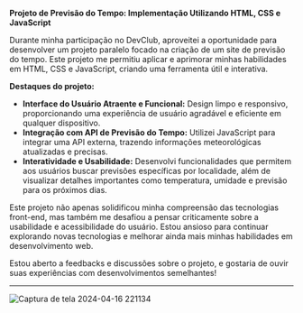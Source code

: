 **Projeto de Previsão do Tempo: Implementação Utilizando HTML, CSS e JavaScript**

Durante minha participação no DevClub, aproveitei a oportunidade para desenvolver um projeto paralelo focado na criação de um site de previsão do tempo. Este projeto me permitiu aplicar e aprimorar minhas habilidades em HTML, CSS e JavaScript, criando uma ferramenta útil e interativa.

**Destaques do projeto:**

- **Interface do Usuário Atraente e Funcional:** Design limpo e responsivo, proporcionando uma experiência de usuário agradável e eficiente em qualquer dispositivo.
- **Integração com API de Previsão do Tempo:** Utilizei JavaScript para integrar uma API externa, trazendo informações meteorológicas atualizadas e precisas.
- **Interatividade e Usabilidade:** Desenvolvi funcionalidades que permitem aos usuários buscar previsões específicas por localidade, além de visualizar detalhes importantes como temperatura, umidade e previsão para os próximos dias.

Este projeto não apenas solidificou minha compreensão das tecnologias front-end, mas também me desafiou a pensar criticamente sobre a usabilidade e acessibilidade do usuário. Estou ansioso para continuar explorando novas tecnologias e melhorar ainda mais minhas habilidades em desenvolvimento web.

Estou aberto a feedbacks e discussões sobre o projeto, e gostaria de ouvir suas experiências com desenvolvimentos semelhantes!

---
![Captura de tela 2024-04-16 221134](https://github.com/americodevluan/DevClub-Previsao-do-Tempo/assets/166185877/3b8b13f3-c65d-4350-bf24-089bae475264)
